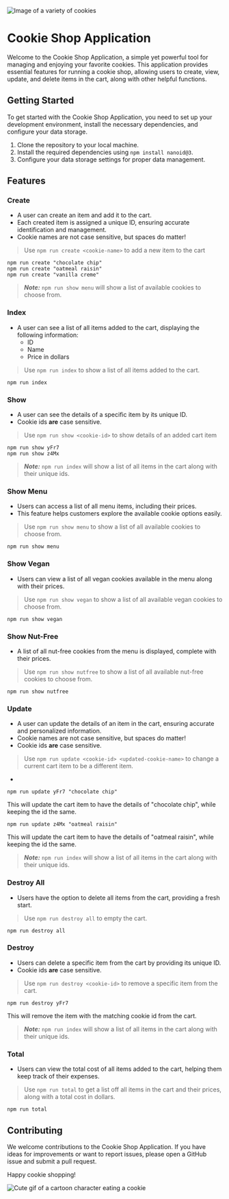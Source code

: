 
![Image of a variety of cookies](https://images.squarespace-cdn.com/content/v1/559d9ae6e4b07f54795d8c45/1451952277941-4KP8BNVRTVNP3YLV9TAO/photo_top_cookiegroupshot.jpg?format=2500w)

# Cookie Shop Application

Welcome to the Cookie Shop Application, a simple yet powerful tool for managing and enjoying your favorite cookies. This application provides essential features for running a cookie shop, allowing users to create, view, update, and delete items in the cart, along with other helpful functions.

## Getting Started

To get started with the Cookie Shop Application, you need to set up your development environment, install the necessary dependencies, and configure your data storage.

1. Clone the repository to your local machine.
2. Install the required dependencies using `npm install nanoid@3`.
3. Configure your data storage settings for proper data management.


## Features

### Create
- A user can create an item and add it to the cart.
- Each created item is assigned a unique ID, ensuring accurate identification and management.
- Cookie names are not case sensitive, but spaces do matter!

>Use `npm run create <cookie-name>` to add a new item to the cart
```
npm run create "chocolate chip"
npm run create "oatmeal raisin"
npm run create "vanilla creme"
```
>***Note:*** `npm run show menu` will show a list of available cookies to choose from.


### Index
- A user can see a list of all items added to the cart, displaying the following information:
  - ID
  - Name
  - Price in dollars

>Use `npm run index` to show a list of all items added to the cart.
```
npm run index
```

### Show
- A user can see the details of a specific item by its unique ID.
- Cookie ids __are__ case sensitive.
>Use `npm run show <cookie-id>` to show details of an added cart item
```
npm run show yFr7
npm run show z4Mx
```
>***Note:*** `npm run index` will show a list of all items in the cart along with their unique ids.

### Show Menu
- Users can access a list of all menu items, including their prices.
- This feature helps customers explore the available cookie options easily.

>Use `npm run show menu` to show a list of all available cookies to choose from.
``` 
npm run show menu
```


### Show Vegan
- Users can view a list of all vegan cookies available in the menu along with their prices.
>Use `npm run show vegan` to show a list of all available vegan cookies to choose from.
``` 
npm run show vegan
```


### Show Nut-Free
- A list of all nut-free cookies from the menu is displayed, complete with their prices.
>Use `npm run show nutfree` to show a list of all available nut-free cookies to choose from.
``` 
npm run show nutfree
```

### Update
- A user can update the details of an item in the cart, ensuring accurate and personalized information.
- Cookie names are not case sensitive, but spaces do matter!
- Cookie ids __are__ case sensitive.
>Use `npm run update <cookie-id> <updated-cookie-name>` to change a current cart item to be a different item. 
- 
```
npm run update yFr7 "chocolate chip"
```
This will update the cart item to have the details of "chocolate chip", while keeping the id the same.

```
npm run update z4Mx "oatmeal raisin"
```
This will update the cart item to have the details of "oatmeal raisin", while keeping the id the same.

>***Note:*** `npm run index` will show a list of all items in the cart along with their unique ids.


### Destroy All
- Users have the option to delete all items from the cart, providing a fresh start.
>Use `npm run destroy all` to empty the cart.
```
npm run destroy all
```


### Destroy <ID>
- Users can delete a specific item from the cart by providing its unique ID.
- Cookie ids __are__ case sensitive.
>Use `npm run destroy <cookie-id>` to remove a specific item from the cart.
```
npm run destroy yFr7 
```
This will remove the item with the matching cookie id from the cart. 
>***Note:*** `npm run index` will show a list of all items in the cart along with their unique ids.


### Total
- Users can view the total cost of all items added to the cart, helping them keep track of their expenses.
>Use `npm run total` to get a list off all items in the cart and their prices, along with a total cost in dollars.
```
npm run total
```

## Contributing

We welcome contributions to the Cookie Shop Application. If you have ideas for improvements or want to report issues, please open a GitHub issue and submit a pull request.


Happy cookie shopping!

![Cute gif of a cartoon character eating a cookie](https://media.tenor.com/zluE5zNOkOkAAAAC/cute-eating.gif)

